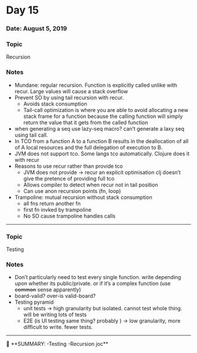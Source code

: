 # Day 15

### Date: August 5, 2019

### Topic

Recursion

### Notes

- Mundane: regular recursion. Function is explicitly called unlike with recur. Large values will cause a stack overflow
- Prevent SO by using tail recursion with recur.
    - Avoids stack consumption
    - Tail-call optimization is where you are able to avoid allocating a new stack frame for a function because the calling function will simply return the value that it gets from the called function
- when generating a seq use lazy-seq macro? can’t generate a laxy seq using tail call.
- In TCO from a function A to a function B results in the deallocation of all of A local resources and the full delegation of execution to B.
- JVM does not support tco. Some langs tco automatically. Clojure does it with recur
- Reasons to use recur rather than provide tco
    - JVM does not provide →  recur an explicit optimisation clj doesn’t give the pretence of providing full tco
    - Allows compiler to detect when recur not in tail position
    - Can use anon recursion points (fn, loop)
- Trampoline: mutual recursion without stack consumption
    - all fns return another fn
    - first fn invked by trampoline
    - No SO cause trampoline handles calls

---

### Topic

Testing 

### Notes

- Don’t particularly need to test every single function. write depending upon whether its public/private. or if it’s a complex function (use ~~common~~ sense apparently)
- board-valid? over-is valid-board?
- Testing pyramid
    - unit tests → high granularity but isolated. cannot test whole thing. will be writing lots of tests
    - E2E (is UI testing same thing? probably ) → low granularity, more difficult to write. fewer tests.

---

<aside>
📌 **SUMMARY:
-Testing
-Recursion joc**

</aside>
